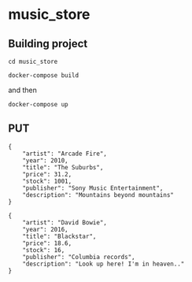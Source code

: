 # music_store

## Building project
```cd music_store```

```docker-compose build```

and then

```docker-compose up```

## PUT

```
{
    "artist": "Arcade Fire",
    "year": 2010,
    "title": "The Suburbs",
    "price": 31.2,
    "stock": 1001,
    "publisher": "Sony Music Entertainment",
    "description": "Mountains beyond mountains"
}

{
    "artist": "David Bowie",
    "year": 2016,
    "title": "Blackstar",
    "price": 18.6,
    "stock": 16,
    "publisher": "Columbia records",
    "description": "Look up here! I'm in heaven.."
}
```
